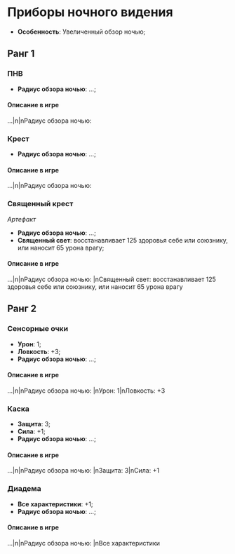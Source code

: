 # Приборы ночного видения

* **Особенность**: Увеличенный обзор ночью;

## Ранг 1

### ПНВ

* **Радиус обзора ночью**: ...;

#### Описание в игре
...|n|nРадиус обзора ночью:

### Крест

* **Радиус обзора ночью**: ...;

#### Описание в игре
...|n|nРадиус обзора ночью:

### Священный крест
*Артефакт*

* **Радиус обзора ночью**: ...;
* **Священный свет**: восстанавливает 125 здоровья себе или союзнику, или наносит 65 урона врагу;

#### Описание в игре
...|n|nРадиус обзора ночью: |nСвященный свет: восстанавливает 125 здоровья себе или союзнику, или наносит 65 урона врагу

## Ранг 2

### Сенсорные очки

* **Урон**: 1;
* **Ловкость**: +3;
* **Радиус обзора ночью**: ...;

#### Описание в игре
...|n|nРадиус обзора ночью: |nУрон: 1|nЛовкость: +3

### Каска

* **Защита**: 3;
* **Сила**: +1;
* **Радиус обзора ночью**: ...;

#### Описание в игре
...|n|nРадиус обзора ночью: |nЗащита: 3|nСила: +1

### Диадема

* **Все характеристики**: +1;
* **Радиус обзора ночью**: ...;

#### Описание в игре
...|n|nРадиус обзора ночью: |nВсе характеристики